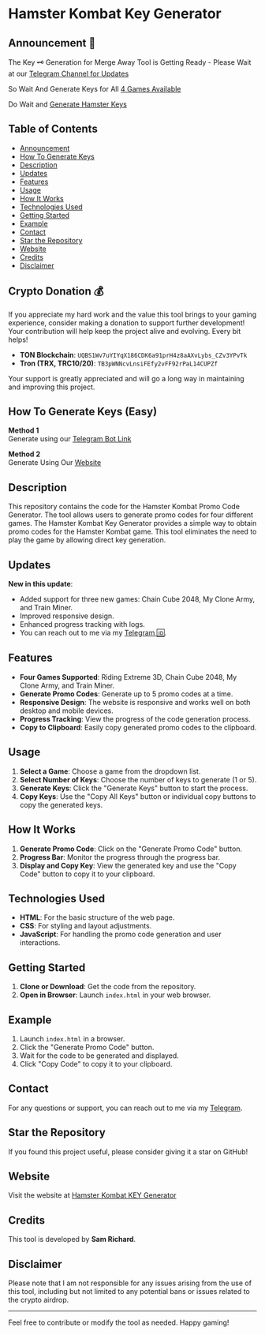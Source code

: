 # Hamster Kombat Key Generator

## Announcement 📢
The Key 🗝 Generation for Merge Away Tool is Getting Ready - Please Wait at our [Telegram Channel for Updates]([https://telegram.me/Sam_Dm_bot](https://telegram.me/Insta_Buy_Follower))

So Wait And Generate Keys for All [4 Games Available ](#features)

Do Wait and [Generate Hamster Keys](http://t.me/Hamster_Keys_Gen_Bot/Key_Geneator)

## Table of Contents
- [Announcement](#announcement-)
- [How To Generate Keys](#how-to-generate-keys-easy)
- [Description](#description)
- [Updates](#updates)
- [Features](#features)
- [Usage](#usage)
- [How It Works](#how-it-works)
- [Technologies Used](#technologies-used)
- [Getting Started](#getting-started)
- [Example](#example)
- [Contact](#contact)
- [Star the Repository](#star-the-repository)
- [Website](#website)
- [Credits](#credits)
- [Disclaimer](#disclaimer)

## Crypto Donation 💰
If you appreciate my hard work and the value this tool brings to your gaming experience, consider making a donation to support further development! Your contribution will help keep the project alive and evolving. Every bit helps! 

- **TON Blockchain**: `UQBS1Wv7uYIYqX186CDK6a91prH4z8aAXvLybs_CZv3YPvTk`
- **Tron (TRX, TRC10/20)**: `TB3pWNNcvLnsiFEfy2vFF92rPaL14CUPZf`

Your support is greatly appreciated and will go a long way in maintaining and improving this project.

## How To Generate Keys (Easy)
**Method 1**  
Generate using our [Telegram Bot Link](http://telegram.me/Hamster_Kombat_Keys_Gen_Bot)

**Method 2**  
Generate Using Our [Website](https://shrs.link/foJ9YH)

## Description
This repository contains the code for the Hamster Kombat Promo Code Generator. The tool allows users to generate promo codes for four different games. The Hamster Kombat Key Generator provides a simple way to obtain promo codes for the Hamster Kombat game. This tool eliminates the need to play the game by allowing direct key generation. 

## Updates
**New in this update**:
- Added support for three new games: Chain Cube 2048, My Clone Army, and Train Miner.
- Improved responsive design.
- Enhanced progress tracking with logs.
- You can reach out to me via my [Telegram 🆔](https://telegram.me/Sam_Dm_bot).

## Features
- **Four Games Supported**: Riding Extreme 3D, Chain Cube 2048, My Clone Army, and Train Miner.
- **Generate Promo Codes**: Generate up to 5 promo codes at a time.
- **Responsive Design**: The website is responsive and works well on both desktop and mobile devices.
- **Progress Tracking**: View the progress of the code generation process.
- **Copy to Clipboard**: Easily copy generated promo codes to the clipboard.

## Usage
1. **Select a Game**: Choose a game from the dropdown list.
2. **Select Number of Keys**: Choose the number of keys to generate (1 or 5).
3. **Generate Keys**: Click the "Generate Keys" button to start the process.
4. **Copy Keys**: Use the "Copy All Keys" button or individual copy buttons to copy the generated keys.

## How It Works
1. **Generate Promo Code**: Click on the "Generate Promo Code" button.
2. **Progress Bar**: Monitor the progress through the progress bar.
3. **Display and Copy Key**: View the generated key and use the "Copy Code" button to copy it to your clipboard.

## Technologies Used
- **HTML**: For the basic structure of the web page.
- **CSS**: For styling and layout adjustments.
- **JavaScript**: For handling the promo code generation and user interactions.

## Getting Started
1. **Clone or Download**: Get the code from the repository.
2. **Open in Browser**: Launch `index.html` in your web browser.

## Example
1. Launch `index.html` in a browser.
2. Click the "Generate Promo Code" button.
3. Wait for the code to be generated and displayed.
4. Click "Copy Code" to copy it to your clipboard.

## Contact
For any questions or support, you can reach out to me via my [Telegram](https://telegram.me/Sam_Dm_bot).

## Star the Repository
If you found this project useful, please consider giving it a star on GitHub!

## Website
Visit the website at [Hamster Kombat KEY Generator](https://sam-richard-007.github.io/Hamster-Kombat-Key-Generator/)

## Credits
This tool is developed by **Sam Richard**.

## Disclaimer
Please note that I am not responsible for any issues arising from the use of this tool, including but not limited to any potential bans or issues related to the crypto airdrop.

---

Feel free to contribute or modify the tool as needed. Happy gaming!
